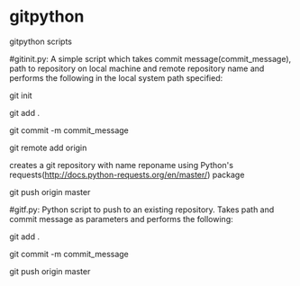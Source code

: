 # gitpython
gitpython scripts

#gitinit.py:
A simple script which takes commit message(commit_message), path to repository on local machine and remote repository name and performs the following in the local system path specified:

git init

git add .

git commit -m commit_message

git remote add origin

creates a git repository with name reponame using Python's requests(http://docs.python-requests.org/en/master/) package

git push origin master

#gitf.py:
Python script to push to an existing repository. Takes path and commit message as parameters and performs the following:

git add .

git commit -m commit_message

git push origin master
